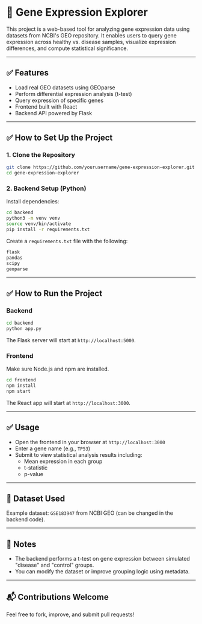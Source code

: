 
# 🧬 Gene Expression Explorer

This project is a web-based tool for analyzing gene expression data using datasets from NCBI's GEO repository. It enables users to query gene expression across healthy vs. disease samples, visualize expression differences, and compute statistical significance.

---

## ✅ Features

- Load real GEO datasets using GEOparse
- Perform differential expression analysis (t-test)
- Query expression of specific genes
- Frontend built with React
- Backend API powered by Flask

---

## ✅ How to Set Up the Project

### 1. Clone the Repository

```bash
git clone https://github.com/yourusername/gene-expression-explorer.git
cd gene-expression-explorer
```

### 2. Backend Setup (Python)

Install dependencies:

```bash
cd backend
python3 -m venv venv
source venv/bin/activate
pip install -r requirements.txt
```

Create a `requirements.txt` file with the following:

```txt
flask
pandas
scipy
geoparse
```

---

## ✅ How to Run the Project

### Backend

```bash
cd backend
python app.py
```

The Flask server will start at `http://localhost:5000`.

### Frontend

Make sure Node.js and npm are installed.

```bash
cd frontend
npm install
npm start
```

The React app will start at `http://localhost:3000`.

---

## ✅ Usage

- Open the frontend in your browser at `http://localhost:3000`
- Enter a gene name (e.g., `TP53`)
- Submit to view statistical analysis results including:
  - Mean expression in each group
  - t-statistic
  - p-value

---

## 📁 Dataset Used

Example dataset: `GSE183947` from NCBI GEO (can be changed in the backend code).

---

## 📌 Notes

- The backend performs a t-test on gene expression between simulated "disease" and "control" groups.
- You can modify the dataset or improve grouping logic using metadata.

---

## 📬 Contributions Welcome

Feel free to fork, improve, and submit pull requests!
